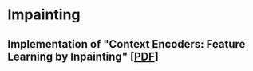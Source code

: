# Impainting
## Implementation of "Context Encoders: Feature Learning by Inpainting" [[PDF](http://www.cs.berkeley.edu/~pathak/papers/cvpr16.pdf)]


